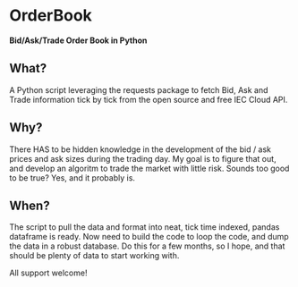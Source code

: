 # OrderBook
**Bid/Ask/Trade Order Book in Python**

## What?

A Python script leveraging the requests package to fetch Bid, Ask and Trade information tick by tick from the open source and free IEC Cloud API.

## Why?

There HAS to be hidden knowledge in the development of the bid / ask prices and ask sizes during the trading day. My goal is to figure that out, and develop an algoritm to trade the market with little risk. Sounds too good to be true? Yes, and it probably is. 

## When?

The script to pull the data and format into neat, tick time indexed, pandas dataframe is ready. Now need to build the code to loop the code, and dump the data in a robust database. Do this for a few months, so I hope, and that should be plenty of data to start working with.

All support welcome!

